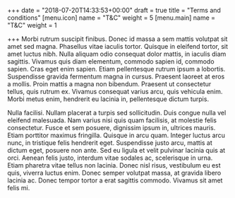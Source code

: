 +++
date = "2018-07-20T14:33:53+00:00"
draft = true
title = "Terms and conditions"
[menu.icon]
name = "T&C"
weight = 5
[menu.main]
name = "T&C"
weight = 1

+++
Morbi rutrum suscipit finibus. Donec id massa a sem mattis volutpat sit amet sed magna. Phasellus vitae iaculis tortor. Quisque in eleifend tortor, sit amet luctus nibh. Nulla aliquam odio consequat dolor mattis, in iaculis diam sagittis. Vivamus quis diam elementum, commodo sapien id, commodo sapien. Cras eget enim sapien. Etiam pellentesque rutrum ipsum a lobortis. Suspendisse gravida fermentum magna in cursus. Praesent laoreet at eros a mollis. Proin mattis a magna non bibendum. Praesent ut consectetur tellus, quis rutrum ex. Vivamus consequat varius arcu, quis vehicula enim. Morbi metus enim, hendrerit eu lacinia in, pellentesque dictum turpis.

Nulla facilisi. Nullam placerat a turpis sed sollicitudin. Duis congue nulla vel eleifend malesuada. Nam varius nisi quis quam facilisis, at molestie felis consectetur. Fusce et sem posuere, dignissim ipsum in, ultrices mauris. Etiam porttitor maximus fringilla. Quisque in arcu quam. Integer luctus arcu nunc, in tristique felis hendrerit eget. Suspendisse justo arcu, mattis at dictum eget, posuere non ante. Sed eu ligula et velit pulvinar lacinia quis at orci. Aenean felis justo, interdum vitae sodales ac, scelerisque in urna. Etiam pharetra vitae tellus non lacinia. Donec nisl risus, vestibulum eu est quis, viverra luctus enim. Donec semper volutpat massa, at gravida libero lacinia ac. Donec tempor tortor a erat sagittis commodo. Vivamus sit amet felis mi.